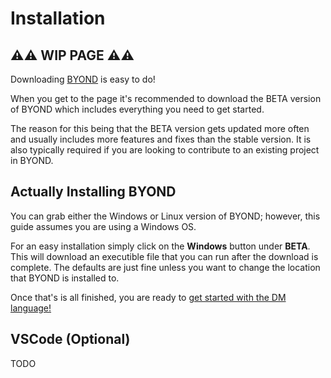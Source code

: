 # Installation

## ⚠⚠ WIP PAGE ⚠⚠

Downloading [BYOND] is easy to do!

When you get to the page it's recommended to download the BETA version of BYOND which includes everything you need to get started.

The reason for this being that the BETA version gets updated more often and usually includes more features and fixes than the stable version. It is also typically required if you are looking to contribute to an existing project in BYOND.

## Actually Installing BYOND

You can grab either the Windows or Linux version of BYOND; however, this guide assumes you are using a Windows OS.

For an easy installation simply click on the **Windows** button under **BETA**. This will download an executible file that you can run after the download is complete. The defaults are just fine unless you want to change the location that BYOND is installed to.

Once that's is all finished, you are ready to [get started with the DM language!](./hello_world.md)

## VSCode (Optional)

TODO

[BYOND]: http://www.byond.com/download/
